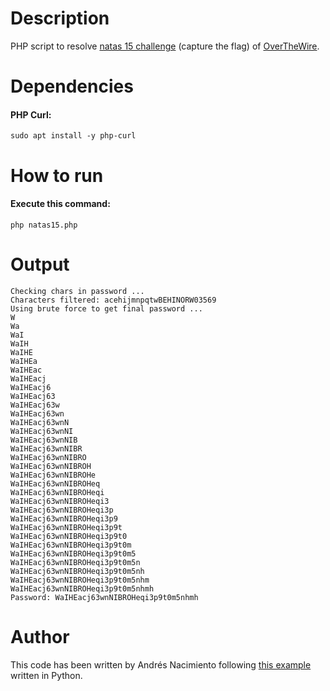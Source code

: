 # Description

PHP script to resolve [natas 15 challenge](http://overthewire.org/wargames/natas/natas15.html) (capture the flag) of [OverTheWire](http://overthewire.org/wargames/natas/).

# Dependencies

#### PHP Curl:
`sudo apt install -y php-curl`

# How to run

#### Execute this command:
`php natas15.php`

# Output

```
Checking chars in password ...
Characters filtered: acehijmnpqtwBEHINORW03569
Using brute force to get final password ...
W
Wa
WaI
WaIH
WaIHE
WaIHEa
WaIHEac
WaIHEacj
WaIHEacj6
WaIHEacj63
WaIHEacj63w
WaIHEacj63wn
WaIHEacj63wnN
WaIHEacj63wnNI
WaIHEacj63wnNIB
WaIHEacj63wnNIBR
WaIHEacj63wnNIBRO
WaIHEacj63wnNIBROH
WaIHEacj63wnNIBROHe
WaIHEacj63wnNIBROHeq
WaIHEacj63wnNIBROHeqi
WaIHEacj63wnNIBROHeqi3
WaIHEacj63wnNIBROHeqi3p
WaIHEacj63wnNIBROHeqi3p9
WaIHEacj63wnNIBROHeqi3p9t
WaIHEacj63wnNIBROHeqi3p9t0
WaIHEacj63wnNIBROHeqi3p9t0m
WaIHEacj63wnNIBROHeqi3p9t0m5
WaIHEacj63wnNIBROHeqi3p9t0m5n
WaIHEacj63wnNIBROHeqi3p9t0m5nh
WaIHEacj63wnNIBROHeqi3p9t0m5nhm
WaIHEacj63wnNIBROHeqi3p9t0m5nhmh
Password: WaIHEacj63wnNIBROHeqi3p9t0m5nhmh
```

# Author

This code has been written by Andrés Nacimiento following [this example](https://www.abatchy.com/2016/11/natas-level-14-and-15) written in Python. 



